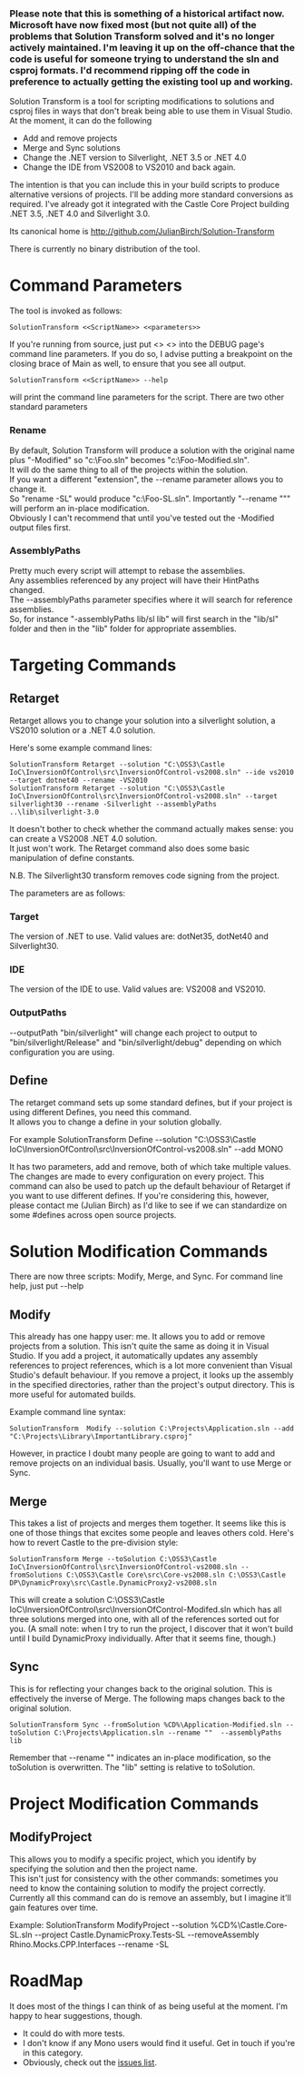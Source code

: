 ### Please note that this is something of a historical artifact now.  Microsoft have now fixed most (but not quite all) of the problems that Solution Transform solved and it's no longer actively maintained.  I'm leaving it up on the off-chance that the code is useful for someone trying to understand the sln and csproj formats.  I'd recommend ripping off the code in preference to actually getting the existing tool up and working.

Solution Transform is a tool for scripting modifications to solutions and csproj files in ways that don't break being able to use them in Visual Studio.  At the moment, it can do the following

- Add and remove projects
- Merge and Sync solutions
- Change the .NET version to Silverlight, .NET 3.5 or .NET 4.0
- Change the IDE from VS2008 to VS2010 and back again.

The intention is that you can include this in your build scripts to produce alternative versions of projects.  I'll be adding more standard conversions as required.  I've already got it integrated with 
the Castle Core Project building .NET 3.5, .NET 4.0 and Silverlight 3.0.

Its canonical home is http://github.com/JulianBirch/Solution-Transform

There is currently no binary distribution of the tool.

Command Parameters
==================
The tool is invoked as follows:

	SolutionTransform <<ScriptName>> <<parameters>>

If you're running from source, just put <<ScriptName>> <<parameters>> into the DEBUG page's command line parameters.  If you do so, I advise putting a breakpoint on the closing brace of Main as well, to ensure that you see all output.

	SolutionTransform <<ScriptName>> --help

will print the command line parameters for the script.  There are two other standard parameters

### Rename ###
By default, Solution Transform will produce a solution with the original name plus "-Modified" so "c:\Foo.sln" becomes "c:\Foo-Modified.sln".  
It will do the same thing to all of the projects within the solution.  
If you want a different "extension", the --rename parameter allows you to change it.  
So "rename -SL" would produce "c:\Foo-SL.sln".  Importantly "--rename """ will perform an in-place modification.  
Obviously I can't recommend that until you've tested out the -Modified output files first.

### AssemblyPaths ###
Pretty much every script will attempt to rebase the assemblies.  
Any assemblies referenced by any project will have their HintPaths changed.  
The --assemblyPaths parameter specifies where it will search for reference assemblies.  
So, for instance "-assemblyPaths lib/sl lib" will first search in the "lib/sl" folder and then in the "lib" folder for appropriate assemblies.

Targeting Commands
==================

Retarget 
--------

Retarget allows you to change your solution into a silverlight solution, a VS2010 solution or a .NET 4.0 solution. 

Here's some example command lines:

	SolutionTransform Retarget --solution "C:\OSS3\Castle IoC\InversionOfControl\src\InversionOfControl-vs2008.sln" --ide vs2010 --target dotnet40 --rename -VS2010 
	SolutionTransform Retarget --solution "C:\OSS3\Castle IoC\InversionOfControl\src\InversionOfControl-vs2008.sln" --target silverlight30 --rename -Silverlight --assemblyPaths ..\lib\silverlight-3.0  
It doesn't bother to check whether the command actually makes sense: you can create a VS2008 .NET 4.0 solution.  
It just won't work.  The Retarget command also does some basic manipulation of define constants.

N.B.  The Silverlight30 transform removes code signing from the project.

The parameters are as follows:

### Target ###
The version of .NET to use.  Valid values are: dotNet35, dotNet40 and Silverlight30.

### IDE ###
The version of the IDE to use.  Valid values are: VS2008 and VS2010. 

### OutputPaths ###
--outputPath "bin/silverlight" will change each project to output to "bin/silverlight/Release" and "bin/silverlight/debug" depending on which configuration you are using.

Define
------

The retarget command sets up some standard defines, but if your project is using different Defines, you need this command.  
It allows you to change a define in your solution globally. 

For example
	SolutionTransform Define --solution "C:\OSS3\Castle IoC\InversionOfControl\src\InversionOfControl-vs2008.sln" --add MONO

It has two parameters, add and remove, both of which take multiple values.  The changes are made to every configuration on every project.  This command can also be used to patch up the default behaviour of Retarget if you want to use different defines.  If you're considering this, however, please contact me (Julian Birch) as I'd like to see if we can standardize on some #defines across open source projects.

Solution Modification Commands
==============================

There are now three scripts: Modify, Merge, and Sync.  For command line help, just put --help

Modify
------

This already has one happy user: me.  It allows you to add or remove projects from a solution.  This isn't quite the same as doing it in Visual Studio.  If you add a project, it automatically updates any assembly references to project references, which is a lot more convenient than Visual Studio's default behaviour.  If you remove a project, it looks up the assembly in the specified directories, rather than the project's output directory.  This is more useful for automated builds.

Example command line syntax:

	SolutionTransform  Modify --solution C:\Projects\Application.sln --add "C:\Projects\Library\ImportantLibrary.csproj"

However, in practice I doubt many people are going to want to add and remove projects on an individual basis.  Usually, you'll want to use Merge or Sync.

Merge
-----

This takes a list of projects and merges them together.  It seems like this is one of those things that excites some people and leaves others cold.  Here's how to revert Castle to the pre-division style:

	SolutionTransform Merge --toSolution C:\OSS3\Castle IoC\InversionOfControl\src\InversionOfControl-vs2008.sln --fromSolutions C:\OSS3\Castle Core\src\Core-vs2008.sln C:\OSS3\Castle DP\DynamicProxy\src\Castle.DynamicProxy2-vs2008.sln

This will create a solution C:\OSS3\Castle IoC\InversionOfControl\src\InversionOfControl-Modifed.sln which has all three solutions merged into one, with all of the references sorted out for you.  (A small note: when I try to run the project, I discover that it won't build until I build DynamicProxy individually.  After that it seems fine, though.)

Sync
----

This is for reflecting your changes back to the original solution.  This is effectively the inverse of Merge.  The following maps changes back to the original solution.

	SolutionTransform Sync --fromSolution %CD%\Application-Modified.sln --toSolution C:\Projects\Application.sln --rename ""  --assemblyPaths lib

Remember that --rename "" indicates an in-place modification, so the toSolution is overwritten.  The "lib" setting is relative to toSolution.

Project Modification Commands
=============================

ModifyProject
-------------

This allows you to modify a specific project, which you identify by specifying the solution and then the project name.  
This isn't just for consistency with the other commands: sometimes you need to know the containing solution to modify the project correctly.  
Currently all this command can do is remove an assembly, but I imagine it'll gain features over time.

Example:
	SolutionTransform ModifyProject --solution %CD%\Castle.Core-SL.sln --project Castle.DynamicProxy.Tests-SL --removeAssembly Rhino.Mocks.CPP.Interfaces --rename -SL

RoadMap
=======

It does most of the things I can think of as being useful at the moment.  I'm happy to hear suggestions, though.  

* It could do with more tests.
* I don't know if any Mono users would find it useful.  Get in touch if you're in this category.
* Obviously, check out the [issues list].

[issues list]: http://github.com/JulianBirch/Solution-Transform/issues
